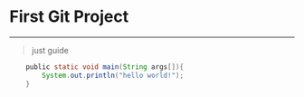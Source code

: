 # First Git Project
***
>just guide

```java
    public static void main(String args[]){
        System.out.println("hello world!");
    }
```
